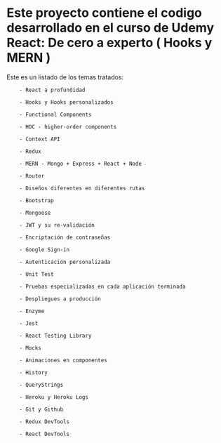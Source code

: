 # Este proyecto contiene el codigo desarrollado en el curso de Udemy React: De cero a experto ( Hooks y MERN )

Este es un listado de los temas tratados:

        - React a profundidad

        - Hooks y Hooks personalizados

        - Functional Components

        - HOC - higher-order components

        - Context API

        - Redux

        - MERN - Mongo + Express + React + Node

        - Router

        - Diseños diferentes en diferentes rutas

        - Bootstrap

        - Mongoose

        - JWT y su re-validación

        - Encriptación de contraseñas

        - Google Sign-in

        - Autenticación personalizada

        - Unit Test

        - Pruebas especializadas en cada aplicación terminada

        - Despliegues a producción

        - Enzyme

        - Jest

        - React Testing Library

        - Mocks

        - Animaciones en componentes

        - History

        - QueryStrings

        - Heroku y Heroku Logs

        - Git y Github

        - Redux DevTools

        - React DevTools

